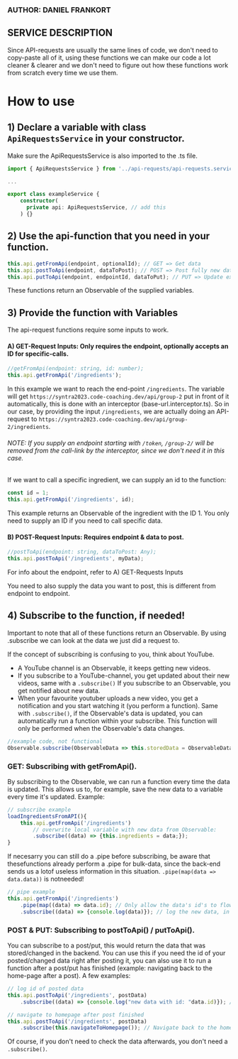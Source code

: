 ### AUTHOR: DANIEL FRANKORT
## SERVICE DESCRIPTION
Since API-requests are usually the same lines of code, we don't need to copy-paste all of it, using these functions we can make our code a lot cleaner & clearer and we don't need to figure out how these functions work from scratch every time we use them.

# How to use

## 1) Declare a variable with class `ApiRequestsService` in your constructor.
Make sure the ApiRequestsService is also imported to the .ts file.
```ts
import { ApiRequestsService } from '../api-requests/api-requests.service';

...

export class exampleService {
    constructor(
      private api: ApiRequestsService, // add this
    ) {}
```
    
## 2) Use the api-function that you need in your function.
```ts
this.api.getFromApi(endpoint, optionalId); // GET => Get data
this.api.postToApi(endpoint, dataToPost); // POST => Post fully new data
this.api.putToApi(endpoint, endpointId, dataToPut); // PUT => Update existing data of data with id 'endpointId'
```
These functions return an Observable of the supplied variables.

## 3) Provide the function with Variables
The api-request functions require some inputs to work. 
#### A) GET-Request Inputs: Only requires the endpoint, optionally accepts an ID for specific-calls.
```ts
//getFromApi(endpoint: string, id: number);
this.api.getFromApi('/ingredients');
```
In this example we want to reach the end-point ``/ingredients``.
The variable will get ``https://syntra2023.code-coaching.dev/api/group-2`` put in front of it automatically, this is done with an interceptor (base-url.interceptor.ts).
So in our case, by providing the input ``/ingredients``, we are actually doing  an API-request to ``https://syntra2023.code-coaching.dev/api/group-2/ingredients``.

###### NOTE: If you supply an endpoint starting with ``/token``, ``/group-2/`` will be removed from the call-link by the interceptor, since we don't need it in this case.

If we want to call a specific ingredient, we can supply an id to the function:
```ts
const id = 1;
this.api.getFromApi('/ingredients', id);
```
This example returns an Observable of the ingredient with the ID 1.
You only need to supply an ID if you need to call specific data.

#### B) POST-Request Inputs: Requires endpoint & data to post.
```ts
//postToApi(endpoint: string, dataToPost: Any);
this.api.postToApi('/ingredients', myData);
```
For info about the endpoint, refer to A) GET-Requests Inputs

You need to also supply the data you want to post, this is different from endpoint to endpoint.

## 4) Subscribe to the function, if needed!
Important to note that all of these functions return an Observable.
By using .subscribe we can look at the data we just did a request to.

If the concept of subscribing is confusing to you, think about YouTube.
- A YouTube channel is an Observable, it keeps getting new videos.
- If you subscribe to a YouTube-channel, you get updated about their new videos, same with a ``.subscribe()``
If you subscribe to an Observable, you get notified about new data.
- When your favourite youtuber uploads a new video, you get a notification and you start watching it (you perform a function). Same with ``.subscribe()``, if the Observable's data is updated, you can automatically run a function within your subscribe. This function will only be performed when the Observable's data changes.
```ts
//example code, not functional
Observable.subscribe(ObservableData => this.storedData = ObservableData); // Stores the newest data to this variable 'storedData'
```

### GET: Subscribing with getFromApi().
By subscribing to the Observable, we can run a function every time the data is updated. This allows us to, for example, save the new data to a variable every time it's updated.
Example:
```ts
// subscribe example
loadIngredientsFromAPI(){
    this.api.getFromApi('/ingredients')
        // overwrite local variable with new data from Observable:
        .subscribe((data) => {this.ingredients = data;}); 
}
```
If necesarry you can still do a .pipe before subscribing, be aware that thesefunctions already perform a .pipe for bulk-data, since the back-end sends us a lotof useless information in this situation. ``.pipe(map(data => data.data))`` is notneeded!
```ts
// pipe example
this.api.getFromApi('/ingredients')
    .pipe(map((data) => data.id); // Only allow the data's id's to flow through
    .subscribe((data) => {console.log(data)}); // log the new data, in this case the ID's
```

### POST & PUT: Subscribing to postToApi() / putToApi().
You can subscribe to a post/put, this would return the data that was stored/changed in the backend. You can use this if you need the id of your posted/changed data right after posting it, you can also use it to run a function after a post/put has finished (example: navigating back to the home-page after a post).
A few examples:
```ts
// log id of posted data
this.api.postToApi('/ingredients', postData)
    .subscribe((data) => {console.log("new data with id: "data.id)}); // log the ID of the newly stored data.
```
```ts
// navigate to homepage after post finished
this.api.postToApi('/ingredients', postData)
    .subscribe(this.navigateToHomepage()); // Navigate back to the homepage after POST is completed.
```

Of course, if you don't need to check the data afterwards, you don't need a ``.subscribe()``.
